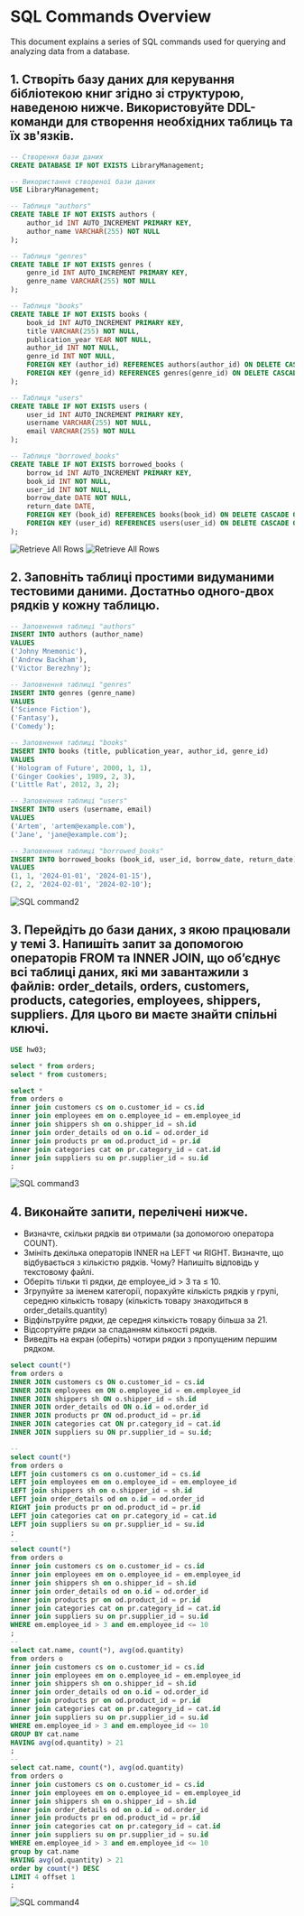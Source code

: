 # SQL Commands Overview

This document explains a series of SQL commands used for querying and analyzing data from a database.

## 1. Створіть базу даних для керування бібліотекою книг згідно зі структурою, наведеною нижче. Використовуйте DDL-команди для створення необхідних таблиць та їх зв'язків.
```sql
-- Створення бази даних
CREATE DATABASE IF NOT EXISTS LibraryManagement;

-- Використання створеної бази даних
USE LibraryManagement;

-- Таблиця "authors"
CREATE TABLE IF NOT EXISTS authors (
    author_id INT AUTO_INCREMENT PRIMARY KEY,
    author_name VARCHAR(255) NOT NULL
);

-- Таблиця "genres"
CREATE TABLE IF NOT EXISTS genres (
    genre_id INT AUTO_INCREMENT PRIMARY KEY,
    genre_name VARCHAR(255) NOT NULL
);

-- Таблиця "books"
CREATE TABLE IF NOT EXISTS books (
    book_id INT AUTO_INCREMENT PRIMARY KEY,
    title VARCHAR(255) NOT NULL,
    publication_year YEAR NOT NULL,
    author_id INT NOT NULL,
    genre_id INT NOT NULL,
    FOREIGN KEY (author_id) REFERENCES authors(author_id) ON DELETE CASCADE ON UPDATE CASCADE,
    FOREIGN KEY (genre_id) REFERENCES genres(genre_id) ON DELETE CASCADE ON UPDATE CASCADE
);

-- Таблиця "users"
CREATE TABLE IF NOT EXISTS users (
    user_id INT AUTO_INCREMENT PRIMARY KEY,
    username VARCHAR(255) NOT NULL,
    email VARCHAR(255) NOT NULL
);

-- Таблиця "borrowed_books"
CREATE TABLE IF NOT EXISTS borrowed_books (
    borrow_id INT AUTO_INCREMENT PRIMARY KEY,
    book_id INT NOT NULL,
    user_id INT NOT NULL,
    borrow_date DATE NOT NULL,
    return_date DATE,
    FOREIGN KEY (book_id) REFERENCES books(book_id) ON DELETE CASCADE ON UPDATE CASCADE,
    FOREIGN KEY (user_id) REFERENCES users(user_id) ON DELETE CASCADE ON UPDATE CASCADE
);

``` 
![Retrieve All Rows](1.png)
![Retrieve All Rows](2.png)

## 2. Заповніть таблиці простими видуманими тестовими даними. Достатньо одного-двох рядків у кожну таблицю.
```sql
-- Заповнення таблиці "authors"
INSERT INTO authors (author_name) 
VALUES 
('Johny Mnemonic'),
('Andrew Backham'),
('Victor Berezhny');

-- Заповнення таблиці "genres"
INSERT INTO genres (genre_name) 
VALUES 
('Science Fiction'),
('Fantasy'),
('Comedy');

-- Заповнення таблиці "books"
INSERT INTO books (title, publication_year, author_id, genre_id) 
VALUES 
('Hologram of Future', 2000, 1, 1),
('Ginger Cookies', 1989, 2, 3),
('Little Rat', 2012, 3, 2);

-- Заповнення таблиці "users"
INSERT INTO users (username, email) 
VALUES 
('Artem', 'artem@example.com'),
('Jane', 'jane@example.com');

-- Заповнення таблиці "borrowed_books"
INSERT INTO borrowed_books (book_id, user_id, borrow_date, return_date) 
VALUES 
(1, 1, '2024-01-01', '2024-01-15'),
(2, 2, '2024-02-01', '2024-02-10');

```
![SQL command2](2.png)

## 3. Перейдіть до бази даних, з якою працювали у темі 3. Напишіть запит за допомогою операторів FROM та INNER JOIN, що об’єднує всі таблиці даних, які ми завантажили з файлів: order_details, orders, customers, products, categories, employees, shippers, suppliers. Для цього ви маєте знайти спільні ключі.

``` sql
USE hw03;

select * from orders;
select * from customers;

select *
from orders o
inner join customers cs on o.customer_id = cs.id
inner join employees em on o.employee_id = em.employee_id
inner join shippers sh on o.shipper_id = sh.id
inner join order_details od on o.id = od.order_id
inner join products pr on od.product_id = pr.id
inner join categories cat on pr.category_id = cat.id
inner join suppliers su on pr.supplier_id = su.id
;
```
![SQL command3](3.png)


## 4. Виконайте запити, перелічені нижче.
* Визначте, скільки рядків ви отримали (за допомогою оператора COUNT). 
* Змініть декілька операторів INNER на LEFT чи RIGHT. Визначте, що відбувається з кількістю рядків. Чому? Напишіть відповідь у текстовому файлі.
* Оберіть тільки ті рядки, де employee_id > 3 та ≤ 10.
* Згрупуйте за іменем категорії, порахуйте кількість рядків у групі, середню кількість товару (кількість товару знаходиться в order_details.quantity)
* Відфільтруйте рядки, де середня кількість товару більша за 21.
* Відсортуйте рядки за спаданням кількості рядків.
* Виведіть на екран (оберіть) чотири рядки з пропущеним першим рядком. 

```sql
select count(*) 
from orders o
INNER JOIN customers cs ON o.customer_id = cs.id
INNER JOIN employees em ON o.employee_id = em.employee_id
INNER JOIN shippers sh ON o.shipper_id = sh.id
INNER JOIN order_details od ON o.id = od.order_id
INNER JOIN products pr ON od.product_id = pr.id
INNER JOIN categories cat ON pr.category_id = cat.id
INNER JOIN suppliers su ON pr.supplier_id = su.id;

--
select count(*)
from orders o
LEFT join customers cs on o.customer_id = cs.id
LEFT join employees em on o.employee_id = em.employee_id
LEFT join shippers sh on o.shipper_id = sh.id
LEFT join order_details od on o.id = od.order_id
RIGHT join products pr on od.product_id = pr.id
LEFT join categories cat on pr.category_id = cat.id
LEFT join suppliers su on pr.supplier_id = su.id
;
--
select count(*) 
from orders o
inner join customers cs on o.customer_id = cs.id
inner join employees em on o.employee_id = em.employee_id
inner join shippers sh on o.shipper_id = sh.id
inner join order_details od on o.id = od.order_id
inner join products pr on od.product_id = pr.id
inner join categories cat on pr.category_id = cat.id
inner join suppliers su on pr.supplier_id = su.id
WHERE em.employee_id > 3 and em.employee_id <= 10
;
--
select cat.name, count(*), avg(od.quantity) 
from orders o
inner join customers cs on o.customer_id = cs.id
inner join employees em on o.employee_id = em.employee_id
inner join shippers sh on o.shipper_id = sh.id
inner join order_details od on o.id = od.order_id
inner join products pr on od.product_id = pr.id
inner join categories cat on pr.category_id = cat.id
inner join suppliers su on pr.supplier_id = su.id
WHERE em.employee_id > 3 and em.employee_id <= 10
GROUP BY cat.name
HAVING avg(od.quantity) > 21
;
--
select cat.name, count(*), avg(od.quantity) 
from orders o
inner join customers cs on o.customer_id = cs.id
inner join employees em on o.employee_id = em.employee_id
inner join shippers sh on o.shipper_id = sh.id
inner join order_details od on o.id = od.order_id
inner join products pr on od.product_id = pr.id
inner join categories cat on pr.category_id = cat.id
inner join suppliers su on pr.supplier_id = su.id
WHERE em.employee_id > 3 and em.employee_id <= 10
group by cat.name
HAVING avg(od.quantity) > 21
order by count(*) DESC
LIMIT 4 offset 1
;
```
![SQL command4](4.png)
